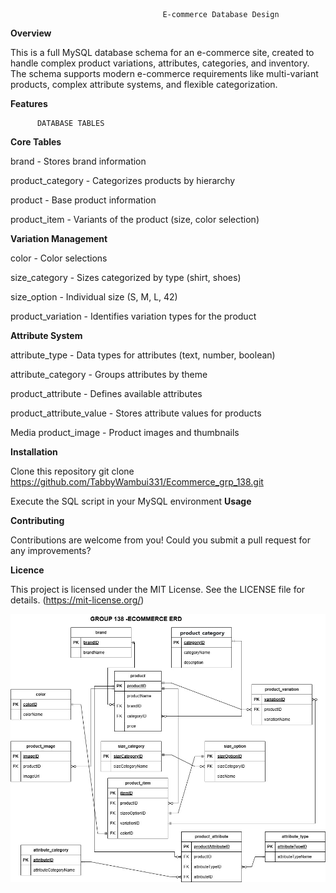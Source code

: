                                       E-commerce Database Design

**Overview**

This is a full MySQL database schema for an e-commerce site, created to handle complex product variations, attributes, categories, and inventory. The schema supports modern e-commerce requirements like multi-variant products, complex attribute systems, and flexible categorization.

**Features**

          DATABASE TABLES
           
**Core Tables**

brand - Stores brand information

product_category - Categorizes products by hierarchy

product - Base product information

product_item - Variants of the product (size, color selection)

**Variation Management**

color - Color selections

size_category - Sizes categorized by type (shirt, shoes)

size_option - Individual size (S, M, L, 42)

product_variation - Identifies variation types for the product

**Attribute System**


attribute_type - Data types for attributes (text, number, boolean)

attribute_category - Groups attributes by theme

product_attribute - Defines available attributes

product_attribute_value - Stores attribute values for products

Media
product_image - Product images and thumbnails

**Installation**

Clone this repository
  git clone https://github.com/TabbyWambui331/Ecommerce_grp_138.git

Execute the SQL script in your MySQL environment
**Usage**

**Contributing**

Contributions are welcome from you! Could you submit a pull request for any improvements?

**Licence**

This project is licensed under the MIT License. See the LICENSE file for details.
(https://mit-license.org/)

![ERD](EcommerceERD.jpg)



